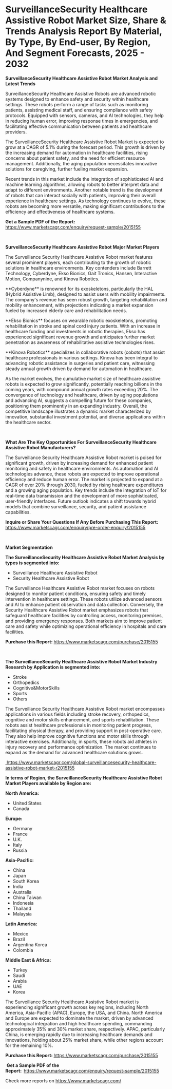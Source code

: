 <p><h1>SurveillanceSecurity Healthcare Assistive Robot Market Size, Share & Trends Analysis Report By Material, By Type, By End-user, By Region, And Segment Forecasts, 2025 - 2032</h1></p><p><strong>SurveillanceSecurity Healthcare Assistive Robot Market Analysis and Latest Trends</strong></p>
<p><p>SurveillanceSecurity Healthcare Assistive Robots are advanced robotic systems designed to enhance safety and security within healthcare settings. These robots perform a range of tasks such as monitoring patients, assisting medical staff, and ensuring compliance with safety protocols. Equipped with sensors, cameras, and AI technologies, they help in reducing human error, improving response times in emergencies, and facilitating effective communication between patients and healthcare providers.</p><p>The SurveillanceSecurity Healthcare Assistive Robot Market is expected to grow at a CAGR of 5.1% during the forecast period. This growth is driven by the increasing demand for automation in healthcare facilities, rising concerns about patient safety, and the need for efficient resource management. Additionally, the aging population necessitates innovative solutions for caregiving, further fueling market expansion.</p><p>Recent trends in this market include the integration of sophisticated AI and machine learning algorithms, allowing robots to better interpret data and adapt to different environments. Another notable trend is the development of robots that can interact socially with patients, improving their overall experience in healthcare settings. As technology continues to evolve, these robots are becoming more versatile, making significant contributions to the efficiency and effectiveness of healthcare systems.</p></p>
<p><strong>Get a Sample PDF of the Report:&nbsp;</strong> <a href="https://www.marketscagr.com/enquiry/request-sample/2015155?utm_campaign=1995&utm_medium=2&utm_source=Github&utm_content=ia&utm_term=17012025&utm_id=surveillancesecurity-healthcare-assistive-robot">https://www.marketscagr.com/enquiry/request-sample/2015155</a></p>
<p>&nbsp;</p>
<p><strong>SurveillanceSecurity Healthcare Assistive Robot Major Market Players</strong></p>
<p><p>The Surveillance Security Healthcare Assistive Robot market features several prominent players, each contributing to the growth of robotic solutions in healthcare environments. Key contenders include Barrett Technology, Cyberdyne, Ekso Bionics, Gait Tronics, Hansen, Interactive Motion, Companynine, and Kinova Robotics.</p><p>**Cyberdyne** is renowned for its exoskeletons, particularly the HAL (Hybrid Assistive Limb), designed to assist users with mobility impairments. The company's revenue has seen robust growth, targeting rehabilitation and mobility enhancement, with projections indicating a market expansion fueled by increased elderly care and rehabilitation needs.</p><p>**Ekso Bionics** focuses on wearable robotic exoskeletons, promoting rehabilitation in stroke and spinal cord injury patients. With an increase in healthcare funding and investments in robotic therapies, Ekso has experienced significant revenue growth and anticipates further market penetration as awareness of rehabilitative assistive technologies rises.</p><p>**Kinova Robotics** specializes in collaborative robots (cobots) that assist healthcare professionals in various settings. Kinova has been integral to advancing robotic assistance in surgeries and patient care, witnessing steady annual growth driven by demand for automation in healthcare.</p><p>As the market evolves, the cumulative market size of healthcare assistive robots is expected to grow significantly, potentially reaching billions in the coming years, with compound annual growth rates exceeding 20%. The convergence of technology and healthcare, driven by aging populations and advancing AI, suggests a compelling future for these companies, positioning them prominently in an expanding industry. Overall, the competitive landscape illustrates a dynamic market characterized by innovation, substantial investment potential, and diverse applications within the healthcare sector.</p></p>
<p>&nbsp;</p>
<p><strong>What Are The Key Opportunities For SurveillanceSecurity Healthcare Assistive Robot Manufacturers?</strong></p>
<p><p>The Surveillance Security Healthcare Assistive Robot market is poised for significant growth, driven by increasing demand for enhanced patient monitoring and safety in healthcare environments. As automation and AI technologies advance, these robots are expected to improve operational efficiency and reduce human error. The market is projected to expand at a CAGR of over 20% through 2030, fueled by rising healthcare expenditures and a growing aging population. Key trends include the integration of IoT for real-time data transmission and the development of more sophisticated, user-friendly interfaces. Future outlook indicates a shift towards hybrid models that combine surveillance, security, and patient assistance capabilities.</p></p>
<p><strong>Inquire or Share Your Questions If Any Before Purchasing This Report:</strong> <a href="https://www.marketscagr.com/enquiry/pre-order-enquiry/2015155?utm_campaign=1995&utm_medium=2&utm_source=Github&utm_content=ia&utm_term=17012025&utm_id=surveillancesecurity-healthcare-assistive-robot">https://www.marketscagr.com/enquiry/pre-order-enquiry/2015155</a></p>
<p>&nbsp;</p>
<p><strong>Market Segmentation</strong></p>
<p><strong>The SurveillanceSecurity Healthcare Assistive Robot Market Analysis by types is segmented into:</strong></p>
<p><ul><li>Surveillance Healthcare Assistive Robot</li><li>Security Healthcare Assistive Robot</li></ul></p>
<p><p>The Surveillance Healthcare Assistive Robot market focuses on robots designed to monitor patient conditions, ensuring safety and timely intervention in healthcare settings. These robots utilize advanced sensors and AI to enhance patient observation and data collection. Conversely, the Security Healthcare Assistive Robot market emphasizes robots that safeguard healthcare facilities by controlling access, monitoring premises, and providing emergency responses. Both markets aim to improve patient care and safety while optimizing operational efficiency in hospitals and care facilities.</p></p>
<p><strong>Purchase this Report:&nbsp;</strong><a href="https://www.marketscagr.com/purchase/2015155?utm_campaign=1995&utm_medium=2&utm_source=Github&utm_content=ia&utm_term=17012025&utm_id=surveillancesecurity-healthcare-assistive-robot">https://www.marketscagr.com/purchase/2015155</a></p>
<p>&nbsp;</p>
<p><strong>The SurveillanceSecurity Healthcare Assistive Robot Market Industry Research by Application is segmented into:</strong></p>
<p><ul><li>Stroke</li><li>Orthopedics</li><li>Cognitive&MotorSkills</li><li>Sports</li><li>Others</li></ul></p>
<p><p>The Surveillance Security Healthcare Assistive Robot market encompasses applications in various fields including stroke recovery, orthopedics, cognitive and motor skills enhancement, and sports rehabilitation. These robots assist healthcare professionals in monitoring patient progress, facilitating physical therapy, and providing support in post-operative care. They also help improve cognitive functions and motor skills through interactive exercises. Additionally, in sports, these robots aid athletes in injury recovery and performance optimization. The market continues to expand as the demand for advanced healthcare solutions grows.</p></p>
<p><a href="https://www.marketscagr.com/global-surveillancesecurity-healthcare-assistive-robot-market-r2015155?utm_campaign=1995&utm_medium=2&utm_source=Github&utm_content=ia&utm_term=17012025&utm_id=surveillancesecurity-healthcare-assistive-robot">&nbsp;https://www.marketscagr.com/global-surveillancesecurity-healthcare-assistive-robot-market-r2015155</a></p>
<p><strong>In terms of Region, the SurveillanceSecurity Healthcare Assistive Robot Market Players available by Region are:</strong></p>
<p>
    <p> <strong> North America: </strong>
        <ul>
            <li>United States</li>
            <li>Canada</li>
        </ul>
        </p> 
    <p> <strong> Europe: </strong>
        <ul>
            <li>Germany</li>
            <li>France</li>
            <li>U.K.</li>
            <li>Italy</li>
            <li>Russia</li>
        </ul>
        </p> 
    <p> <strong> Asia-Pacific: </strong>
        <ul>
            <li>China</li>
            <li>Japan</li>
            <li>South Korea</li>
            <li>India</li>
            <li>Australia</li>
            <li>China Taiwan</li>
            <li>Indonesia</li>
            <li>Thailand</li>
            <li>Malaysia</li>
        </ul>
        </p> 
    <p> <strong> Latin America: </strong>
        <ul>
            <li>Mexico</li>
            <li>Brazil</li>
            <li>Argentina Korea</li>
            <li>Colombia</li>
        </ul>
        </p> 
    <p> <strong> Middle East & Africa: </strong>
        <ul>
            <li>Turkey</li>
            <li>Saudi</li>
            <li>Arabia</li>
            <li>UAE</li>
            <li>Korea</li>
        </ul>
    </p>
    </p>
<p><p>The Surveillance Security Healthcare Assistive Robot market is experiencing significant growth across key regions, including North America, Asia-Pacific (APAC), Europe, the USA, and China. North America and Europe are expected to dominate the market, driven by advanced technological integration and high healthcare spending, commanding approximately 35% and 30% market share, respectively. APAC, particularly China, is emerging rapidly due to increasing healthcare demands and innovations, holding about 25% market share, while other regions account for the remaining 10%.</p></p>
<p><strong>Purchase this Report: </strong><a href="https://www.marketscagr.com/purchase/2015155?utm_campaign=1995&utm_medium=2&utm_source=Github&utm_content=ia&utm_term=17012025&utm_id=surveillancesecurity-healthcare-assistive-robot">https://www.marketscagr.com/purchase/2015155</a></p>
<p>&nbsp;<strong>Get a Sample PDF of the Report:&nbsp;&nbsp;</strong><a href="https://www.marketscagr.com/enquiry/request-sample/2015155?utm_campaign=1995&utm_medium=2&utm_source=Github&utm_content=ia&utm_term=17012025&utm_id=surveillancesecurity-healthcare-assistive-robot">https://www.marketscagr.com/enquiry/request-sample/2015155</a></p>
<p><strong></strong></p>
<p>Check more reports on <a href="https://www.marketscagr.com/?utm_campaign=1995&utm_medium=2&utm_source=Github&utm_content=ia&utm_term=17012025&utm_id=surveillancesecurity-healthcare-assistive-robot">https://www.marketscagr.com/</a></p>